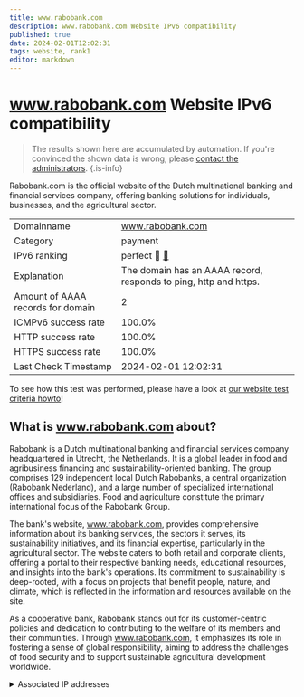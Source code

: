 ```yaml
---
title: www.rabobank.com
description: www.rabobank.com Website IPv6 compatibility
published: true
date: 2024-02-01T12:02:31
tags: website, rank1
editor: markdown
---
```


# www.rabobank.com Website IPv6 compatibility

> The results shown here are accumulated by automation. If you're convinced the shown data is wrong, please [contact the administrators](/howto/chat). 
{.is-info}

Rabobank.com is the official website of the Dutch multinational banking and financial services company, offering banking solutions for individuals, businesses, and the agricultural sector.


|   |   |
| - | - |
| Domainname | www.rabobank.com
| Category | payment |
| IPv6 ranking | perfect :1st_place_medal: [🔗](/howto/ranking) |
| Explanation | The domain has an AAAA record, responds to ping, http and https. |
| Amount of AAAA records for domain | 2 |
| ICMPv6 success rate | 100.0%|
| HTTP success rate | 100.0% |
| HTTPS success rate | 100.0% |
| Last Check Timestamp | 2024-02-01 12:02:31 |

To see how this test was performed, please have a look at [our website test criteria howto](/howto/testcriteria/website)!


## What is www.rabobank.com about?
Rabobank is a Dutch multinational banking and financial services company headquartered in Utrecht, the Netherlands. It is a global leader in food and agribusiness financing and sustainability-oriented banking. The group comprises 129 independent local Dutch Rabobanks, a central organization (Rabobank Nederland), and a large number of specialized international offices and subsidiaries. Food and agriculture constitute the primary international focus of the Rabobank Group.

The bank's website, www.rabobank.com, provides comprehensive information about its banking services, the sectors it serves, its sustainability initiatives, and its financial expertise, particularly in the agricultural sector. The website caters to both retail and corporate clients, offering a portal to their respective banking needs, educational resources, and insights into the bank's operations. Its commitment to sustainability is deep-rooted, with a focus on projects that benefit people, nature, and climate, which is reflected in the information and resources available on the site.

As a cooperative bank, Rabobank stands out for its customer-centric policies and dedication to contributing to the welfare of its members and their communities. Through www.rabobank.com, it emphasizes its role in fostering a sense of global responsibility, aiming to address the challenges of food security and to support sustainable agricultural development worldwide.



<details>
<summary>Associated IP addresses</summary>

2a02:26f0:3400::170b:ce40

</details>

